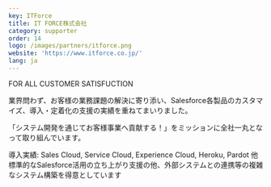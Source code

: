 ```yaml
---
key: ITForce
title: IT FORCE株式会社
category: supporter
order: 14
logo: /images/partners/itforce.png
website: 'https://www.itforce.co.jp/'
lang: ja
---
```

FOR ALL CUSTOMER SATISFUCTION

業界問わず、お客様の業務課題の解決に寄り添い、Salesforce各製品のカスタマイズ、導入・定着化の支援の実績を重ねてまいりました。

「システム開発を通じてお客様事業へ貢献する！」をミッションに全社一丸となって取り組んでいます。

導入実績: Sales Cloud, Service Cloud, Experience Cloud, Heroku, Pardot 他
標準的なSalesforce活用の立ち上がり支援の他、外部システムとの連携等の複雑なシステム構築を得意としています